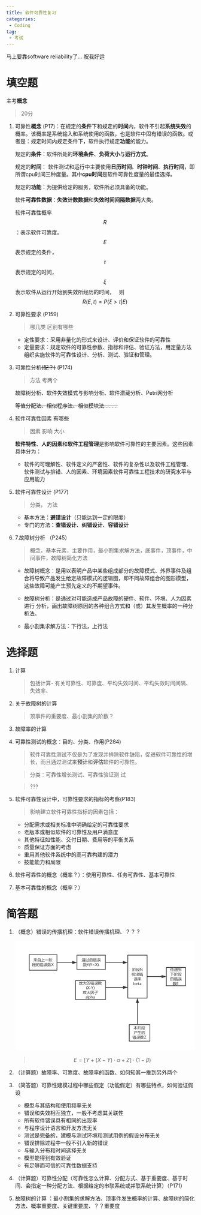 ```yaml
---
title: 软件可靠性复习
categories:
 - Coding
tag:
 - 考试
---
```

马上要靠software reliability了...
祝我好运


# 填空题 

主考**概念**

> 20分 

1. 可靠性**概念** (P17)：在规定的**条件**下和规定的**时间**内，软件不引起**系统失效**的概率。该概率是系统输入和系统使用的函数，也是软件中固有错误的函数。或者是：规定时间内规定条件下，软件执行规定**功能**的能力。

   规定的**条件**：软件所处的**环境条件**、**负荷大小**与**运行方式**。

   规定的**时间**： 软件测试和运行中主要使用**日历时间**、**时钟时间**、**执行时间**，即所谓cpu时间三种度量。其中**cpu时间**是软件可靠性度量的最佳选择。

   规定的**功能**：为提供给定的服务，软件所必须具备的功能。

   软件**可靠性数据**：**失效计数数据**和**失效时间间隔数据**两大类。

   软件可靠性概率$$R$$：表示软件可靠度。$$E​$$表示规定的条件，$$t$$表示规定的时间，$$\xi$$ 表示软件从运行开始到失效所经历的时间，
      则$$R(E,t) = P(\xi > t| E)$$ 

2. 可靠性要求 (P159)

   > 哪几类 区别有哪些

   * 定性要求：采用非量化的形式来设计、评价和保证软件的可靠性
   * 定量要求：规定软件的可靠性参数、指标和评估、验证方法，用定量方法组织实施软件的可靠性设计、分析、测试、验证和管理。

3. 可靠性分析~~(配？)~~ (P174)

   > 方法 考两个

   故障树分析、软件失效模式与影响分析、软件潜藏分析、Petri网分析

   ~~等值分配法、相似程序法、相似模块法.........~~

4. 软件可靠性因素  有哪些 

   > 因素 影响 大小

   **软件特性**、**人的因素**和**软件工程管理**是影响软件可靠性的主要因素。这些因素具体分为：

   * 软件的可理解性、软件定义的严密性、软件的复杂性以及软件工程管理、软件测试与排错、人的因素、环境因素软件可靠性工程技术的研究水平与应用能力

5. 软件可靠性设计 (P177)

   > 分类， 方法

   * 基本方法：**避错设计**（只能达到一定的限度）
   * 专门的方法：**查错设计**、**纠错设计**、**容错设计**

6. 7.故障树分析 （P245）

   > 概念，基本元素，主要作用，最小割集求解方法，底事件，顶事件，中间事件，故障树简化方法

   * 故障树概念：是用以表明产品中某些组成部分的故障模式、外界事件及组合将导致产品发生给定故障模式的逻辑图，即不同故障组合的图形模型，这些故障可能产生预先定义的不期望事件。

   * 故障树分析：是通过对可能造成产品故障的硬件、软件、环境、人为因素进行 分析，画出故障树原因的各种组合方式和（或）其发生概率的一种分析法。

   * 最小割集求解方法：下行法，上行法

# 选择题

1. 计算

   > 包括计算-  有关可靠性、可靠度、平均失效时间、平均失效时间间隔、失效率、

2. 关于故障树的计算

   > 顶事件的重要度、最小割集的阶数？

3. 故障率的计算

4. 可靠性测试的概念：目的、分类、作用(P284)

   > 软件可靠性测试不仅是为了发现并排除软件缺陷，促进软件可靠性的增长，而且通过测试来**预计**和**评估**软件的可靠性。

   > 分类：可靠性增长测试、可靠性验证测	试

   > ???

5. 软件可靠性设计中，可靠性要求的指标的考察(P183)

   > 影响建立软件可靠性指标的因素包括：

   * 分配需求或相关标准中明确给定的可靠性要求
   * 老版本或相似软件的可靠性及用户满意度
   * 其他特征如性能、交付日期、费用等的平衡关系
   * 质量保证方面的考虑
   * 重用其他软件系统中的高可靠构建的潜力
   * 技能能力和局限

6. 软件可靠性的概念（概率？）：使用可靠性、任务可靠性、基本可靠性

7. 基本可靠性的概念（概率？）

# 简答题

1. （概念）错误的传播机理：软件错误传播机理、？？？

   ![figure1](/assets/images/post_images/软件可靠性复习/figure1.png)

   > $$E=[Y+(X-Y) \cdot \alpha+Z]\cdot(1-\beta)$$

2. （计算题）故障率、可靠度、故障率的函数、如何知其一推到另外两个

3. （简答题）可靠性建模过程中哪些假定（功能假定）有哪些特点，如何验证假设

   * 模型与其结构和使用频率无关
   * 错误和失效相互独立，一般不考虑其关联性
   * 所有软件错误具有相同的出现率
   * 与程序设计语言和开发方法无关
   * 测试是完备的，建模与测试环境和测试用例的假设分布无关
   * 错误排除过程中一般不引入新的错误
   * 与输入分布和时间选择无关
   * 模型能得到有效验证
   * 有足够而可信的可靠性数据支持

4. （计算题）可靠性分配（可靠性怎么计算、分配方式、基于重要度、基于时间、会指定一种分配方法、根据给定的串联系统或并联系统计算）（P171）

5. 故障树的计算   ：最小割集的求解方法、顶事件发生概率的计算、故障树的简化方法、概率重要度、关键重要度、？？重要度
